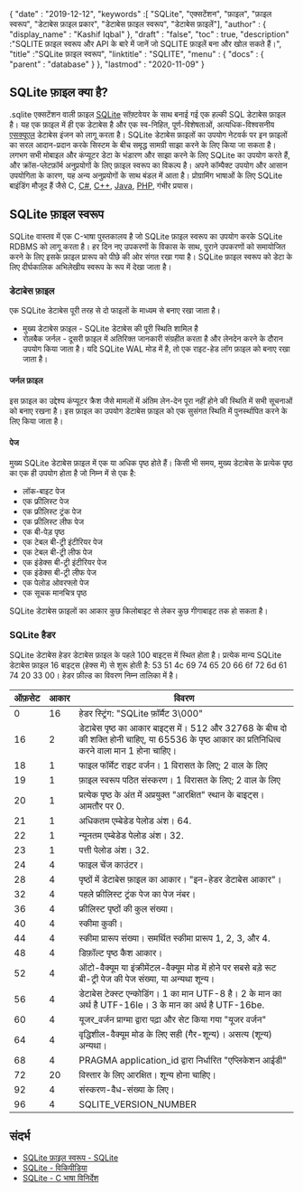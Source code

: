 {
  "date" : "2019-12-12",
  "keywords" :[ "SQLite", "एक्सटेंशन", "फ़ाइल", "फ़ाइल स्वरूप", "डेटाबेस फ़ाइल प्रकार", "डेटाबेस फ़ाइल स्वरूप", "डेटाबेस फ़ाइलें"],
  "author" : {
    "display_name" : "Kashif Iqbal"
},
  "draft" : "false",
  "toc" : true,
  "description" :"SQLITE फ़ाइल स्वरूप और API के बारे में जानें जो SQLITE फ़ाइलें बना और खोल सकते हैं।",
  "title" :"SQLite फ़ाइल स्वरूप",
  "linktitle" : "SQLITE",
  "menu" : {
    "docs" : {
      "parent" : "database"
}
},
  "lastmod" : "2020-11-09"
}

## SQLite फ़ाइल क्या है?

.sqlite एक्सटेंशन वाली फ़ाइल [SQLite](https://www.sqlite.org/index.html) सॉफ़्टवेयर के साथ बनाई गई एक हल्की SQL डेटाबेस फ़ाइल है। यह एक फ़ाइल में ही एक डेटाबेस है और एक स्व-निहित, पूर्ण-विशेषताओं, अत्यधिक-विश्वसनीय [एसक्यूएल](/hi/डेटाबेस/एसक्यूएल/) डेटाबेस इंजन को लागू करता है। SQLite डेटाबेस फ़ाइलों का उपयोग नेटवर्क पर इन फ़ाइलों का सरल आदान-प्रदान करके सिस्टम के बीच समृद्ध सामग्री साझा करने के लिए किया जा सकता है। लगभग सभी मोबाइल और कंप्यूटर डेटा के भंडारण और साझा करने के लिए SQLite का उपयोग करते हैं, और क्रॉस-प्लेटफ़ॉर्म अनुप्रयोगों के लिए फ़ाइल स्वरूप का विकल्प है। अपने कॉम्पैक्ट उपयोग और आसान उपयोगिता के कारण, यह अन्य अनुप्रयोगों के साथ बंडल में आता है। प्रोग्रामिंग भाषाओं के लिए SQLite बाइंडिंग मौजूद हैं जैसे C, [C#](/hi/programming/cs/), [C++](/hi/programming/cpp/), [Java](/hi/programming/java/), [PHP](/hi/programming/php/), गंभीर प्रयास।

## SQLite फ़ाइल स्वरूप

SQLite वास्तव में एक C-भाषा पुस्तकालय है जो SQLite फ़ाइल स्वरूप का उपयोग करके SQLite RDBMS को लागू करता है। हर दिन नए उपकरणों के विकास के साथ, पुराने उपकरणों को समायोजित करने के लिए इसके फ़ाइल प्रारूप को पीछे की ओर संगत रखा गया है। SQLite फ़ाइल स्वरूप को डेटा के लिए दीर्घकालिक अभिलेखीय स्वरूप के रूप में देखा जाता है।

### डेटाबेस फ़ाइल

एक SQLite डेटाबेस पूरी तरह से दो फाइलों के माध्यम से बनाए रखा जाता है।
* मुख्य डेटाबेस फ़ाइल - SQLite डेटाबेस की पूरी स्थिति शामिल है
* रोलबैक जर्नल - दूसरी फ़ाइल में अतिरिक्त जानकारी संग्रहीत करता है और लेनदेन करने के दौरान उपयोग किया जाता है। यदि SQLite WAL मोड में है, तो एक राइट-हेड लॉग फ़ाइल को बनाए रखा जाता है।

#### जर्नल फ़ाइल

इस फ़ाइल का उद्देश्य कंप्यूटर क्रैश जैसे मामलों में अंतिम लेन-देन पूरा नहीं होने की स्थिति में सभी सूचनाओं को बनाए रखना है। इस फ़ाइल का उपयोग डेटाबेस फ़ाइल को एक सुसंगत स्थिति में पुनर्स्थापित करने के लिए किया जाता है।

#### पेज

मुख्य SQLite डेटाबेस फ़ाइल में एक या अधिक पृष्ठ होते हैं। किसी भी समय, मुख्य डेटाबेस के प्रत्येक पृष्ठ का एक ही उपयोग होता है जो निम्न में से एक है:

* लॉक-बाइट पेज
* एक फ्रीलिस्ट पेज
* एक फ्रीलिस्ट ट्रंक पेज
* एक फ्रीलिस्ट लीफ पेज
* एक बी-पेड़ पृष्ठ
* एक टेबल बी-ट्री इंटीरियर पेज
* एक टेबल बी-ट्री लीफ पेज
* एक इंडेक्स बी-ट्री इंटीरियर पेज
* एक इंडेक्स बी-ट्री लीफ पेज
* एक पेलोड ओवरफ्लो पेज
* एक सूचक मानचित्र पृष्ठ

SQLite डेटाबेस फ़ाइलों का आकार कुछ किलोबाइट से लेकर कुछ गीगाबाइट तक हो सकता है।

### SQLite हैडर

SQLite डेटाबेस हेडर डेटाबेस फ़ाइल के पहले 100 बाइट्स में स्थित होता है। प्रत्येक मान्य SQLite डेटाबेस फ़ाइल 16 बाइट्स (हेक्स में) से शुरू होती है: 53 51 4c 69 74 65 20 66 6f 72 6d 61 74 20 33 00। हेडर फ़ील्ड का विवरण निम्न तालिका में है।

|ऑफ़सेट|आकार|विवरण|
---|---|---|
|0|16|हेडर स्ट्रिंग: "SQLite फ़ॉर्मैट 3\000"|
|16|2|डेटाबेस पृष्ठ का आकार बाइट्स में। 512 और 32768 के बीच दो की शक्ति होनी चाहिए, या 65536 के पृष्ठ आकार का प्रतिनिधित्व करने वाला मान 1 होना चाहिए।
|18|1|फाइल फॉर्मेट राइट वर्जन। 1 विरासत के लिए; 2 वाल के लिए||
|19|1|फ़ाइल स्वरूप पठित संस्करण। 1 विरासत के लिए; 2 वाल के लिए||
|20|1|प्रत्येक पृष्ठ के अंत में अप्रयुक्त "आरक्षित" स्थान के बाइट्स। आमतौर पर 0.|
|21|1|अधिकतम एम्बेडेड पेलोड अंश। 64.| . होना चाहिए
|22|1|न्यूनतम एम्बेडेड पेलोड अंश। 32.| . होना चाहिए
|23|1|पत्ती पेलोड अंश। 32.| . होना चाहिए
|24|4|फाइल चेंज काउंटर।|
|28|4|पृष्ठों में डेटाबेस फ़ाइल का आकार। "इन-हेडर डेटाबेस आकार"।|
|32|4|पहले फ्रीलिस्ट ट्रंक पेज का पेज नंबर।|
|36|4|फ्रीलिस्ट पृष्ठों की कुल संख्या।|
|40|4|स्कीमा कुकी।|
|44|4|स्कीमा प्रारूप संख्या। समर्थित स्कीमा प्रारूप 1, 2, 3, और 4.| . हैं
|48|4|डिफ़ॉल्ट पृष्ठ कैश आकार।|
|52|4|ऑटो-वैक्यूम या इंक्रीमेंटल-वैक्यूम मोड में होने पर सबसे बड़े रूट बी-ट्री पेज की पेज संख्या, या अन्यथा शून्य।
|56|4|डेटाबेस टेक्स्ट एन्कोडिंग। 1 का मान UTF-8 है। 2 के मान का अर्थ है UTF-16le। 3 के मान का अर्थ है UTF-16be.|
|60|4|यूजर_वर्जन प्राग्मा द्वारा पढ़ा और सेट किया गया "यूजर वर्जन"
|64|4|वृद्धिशील-वैक्यूम मोड के लिए सही (गैर-शून्य)। असत्य (शून्य) अन्यथा।|
|68|4|PRAGMA application_id द्वारा निर्धारित "एप्लिकेशन आईडी"|
|72|20|विस्तार के लिए आरक्षित। शून्य होना चाहिए।|
|92|4|संस्करण-वैध-संख्या के लिए।|
|96|4|SQLITE_VERSION_NUMBER|

## संदर्भ ##

* [SQLite फ़ाइल स्वरूप - SQLite](https://www.sqlite.org/fileformat2.html)
* [SQLite - विकिपीडिया](https://en.wikipedia.org/wiki/SQLite)
* [SQLite - C भाषा विनिर्देश](https://www.sqlite.org/c3ref/intro.html)

